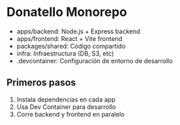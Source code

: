 # Donatello Monorepo

- apps/backend: Node.js + Express backend
- apps/frontend: React + Vite frontend
- packages/shared: Código compartido
- infra: Infraestructura (DB, S3, etc)
- .devcontainer: Configuración de entorno de desarrollo

## Primeros pasos

1. Instala dependencias en cada app
2. Usa Dev Container para desarrollo
3. Corre backend y frontend en paralelo
